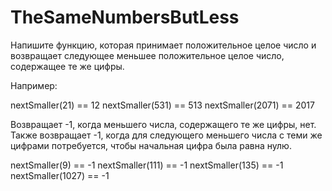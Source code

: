 # TheSameNumbersButLess

Напишите функцию, которая принимает положительное целое число и возвращает следующее меньшее положительное целое число, содержащее те же цифры.

Например:

nextSmaller(21) == 12
nextSmaller(531) == 513
nextSmaller(2071) == 2017

Возвращает -1, когда меньшего числа, содержащего те же цифры, нет. Также возвращает -1, когда для следующего меньшего числа с теми же цифрами потребуется, чтобы начальная цифра была равна нулю.

nextSmaller(9) == -1
nextSmaller(111) == -1
nextSmaller(135) == -1
nextSmaller(1027) == -1
